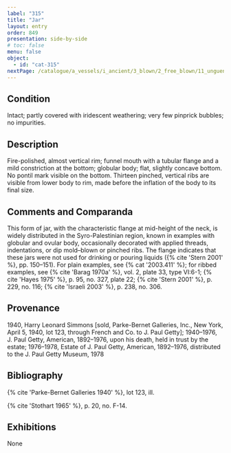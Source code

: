 ```yaml
---
label: "315"
title: "Jar"
layout: entry
order: 849
presentation: side-by-side
# toc: false
menu: false
object:
  - id: "cat-315"
nextPage: /catalogue/a_vessels/i_ancient/3_blown/2_free_blown/11_unguentaria/1_unguentaria_handleless/
---
```


## Condition

Intact; partly covered with iridescent weathering; very few pinprick bubbles; no impurities.

## Description

Fire-polished, almost vertical rim; funnel mouth with a tubular flange and a mild constriction at the bottom; globular body; flat, slightly concave bottom. No pontil mark visible on the bottom. Thirteen pinched, vertical ribs are visible from lower body to rim, made before the inflation of the body to its final size.

## Comments and Comparanda

This form of jar, with the characteristic flange at mid-height of the neck, is widely distributed in the Syro-Palestinian region, known in examples with globular and ovular body, occasionally decorated with applied threads, indentations, or dip mold–blown or pinched ribs. The flange indicates that these jars were not used for drinking or pouring liquids ({% cite 'Stern 2001' %}, pp. 150–151). For plain examples, see {% cat '2003.411' %}; for ribbed examples, see {% cite 'Barag 1970a' %}, vol. 2, plate 33, type VI:6-1; {% cite 'Hayes 1975' %}, p. 95, no. 327, plate 22; {% cite 'Stern 2001' %}, p. 229, no. 116; {% cite 'Israeli 2003' %}, p. 238, no. 306.

## Provenance

1940, Harry Leonard Simmons [sold, Parke-Bernet Galleries, Inc., New York, April 5, 1940, lot 123, through French and Co. to J. Paul Getty]; 1940–1976, J. Paul Getty, American, 1892–1976, upon his death, held in trust by the estate; 1976–1978, Estate of J. Paul Getty, American, 1892–1976, distributed to the J. Paul Getty Museum, 1978

## Bibliography

{% cite 'Parke-Bernet Galleries 1940' %}, lot 123, ill.

{% cite 'Stothart 1965' %}, p. 20, no. F-14.

## Exhibitions

None